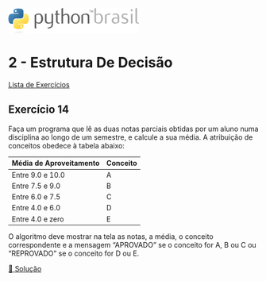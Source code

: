 ![pythonbrasil_logo](../../logo_pythonBrasil.png)

# 2 - Estrutura De Decisão 
[Lista de Exercícios](../../README.md)

## Exercício 14

Faça um programa que lê as duas notas parciais obtidas por um aluno numa disciplina ao longo de um semestre, e calcule a sua média. A atribuição de conceitos obedece à tabela abaixo:

  |Média de Aproveitamento | Conceito |
  |:-----------------------|:---------|
  |Entre 9.0 e 10.0        |       A  |
  |Entre 7.5 e 9.0         |       B  |
  |Entre 6.0 e 7.5         |       C  |
  |Entre 4.0 e 6.0         |       D  |
  |Entre 4.0 e zero        |       E  |

O algoritmo deve mostrar na tela as notas, a média, o conceito correspondente e a mensagem “APROVADO” se o conceito for A, B ou C ou “REPROVADO” se o conceito for D ou E.

[:page_with_curl: Solução](__init__.py)
